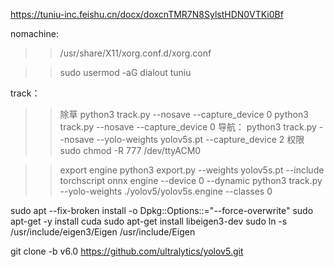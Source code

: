 

https://tuniu-inc.feishu.cn/docx/doxcnTMR7N8SylstHDN0VTKi0Bf


nomachine:
>>/usr/share/X11/xorg.conf.d/xorg.conf 

>>sudo usermod -aG dialout tuniu 




track：
>>除草
>>python3 track.py  --nosave     --capture_device 0
python3 track.py  --nosave     --capture_device 0
>>导航：
>>python3 track.py  --nosave   --yolo-weights yolov5s.pt  --capture_device 2
>>权限
>> sudo chmod -R 777  /dev/ttyACM0

>>export engine 
>>python3 export.py --weights yolov5s.pt --include torchscript onnx engine --device 0 --dynamic
>>python3 track.py --yolo-weights ./yolov5/yolov5s.engine --classes 0 



sudo apt --fix-broken install -o Dpkg::Options::="--force-overwrite"
sudo apt-get -y install cuda
sudo apt-get install libeigen3-dev
sudo ln -s /usr/include/eigen3/Eigen /usr/include/Eigen



git clone -b v6.0 https://github.com/ultralytics/yolov5.git
